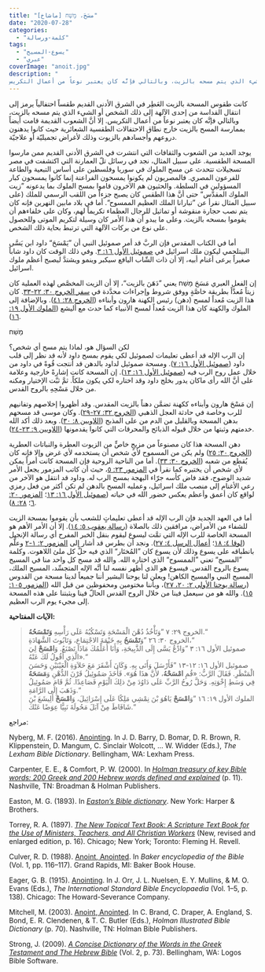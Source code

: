 ```yaml
---
title: "مسَحَ، מָשַׁח [ماشاخ]"
date: "2020-07-28"
categories: 
  - "كلمة-ورسالة"
tags: 
  - "يسوع-المسيح"
  - "عبري"
coverImage: "anoit.jpg"
description: "
كانت طقوس المسحة بالزيت العَطِر في الشرق الأدنى القديم طقساً احتفالياً يرمز إلى انتقال القداسة من إحدى الآلهة إلى ذلك الشخص أو الشيء الذي يتم مسحه بالزيت، وبالتالي فإنَّه كان يعتبر نوعاً من أعمال التكريس."
---
```


كانت طقوس المسحة بالزيت العَطِر في الشرق الأدنى القديم طقساً احتفالياً يرمز إلى انتقال القداسة من إحدى الآلهة إلى ذلك الشخص أو الشيء الذي يتم مسحه بالزيت، وبالتالي فإنَّه كان يعتبر نوعاً من أعمال التكريس. إلا أنَّ الشعوب القديمة قامت أيضاً بممارسة المسح بالزيت خارج نطاق الاحتفالات الطقسية الشعائرية حيث كانوا يدهنون دروعهم وأجسادهم بالزيوت وذلك لأغراض تجميليّة أو علاجيّة.

يوجد العديد من الشعوب والثقافات التي انتشرت في الشرق الأدنى القديم ممن مارسوا المسحة الطقسية. على سبيل المثال، نجد في رسائل تلّ العمارنة التي اكتشفت في مصر تسجيلات تتحدث عن مسح الملوك في سوريا وفلسطين على أساس التبعية والطاعة للفرعون المصري. فالمصريون لم يكونوا يمسحون الفراعنة إنما كانوا يمسحون كبار المسؤولين في السلطة. والحثيون هم الآخرون قاموا بمسح الملوك بما يدعونه ”زيت الملوك المقدَّس“ حتى أنَّ هذا الطقس كان يصبح جزءاً من اللقب الرسمي للملك (على سبيل المثال نقرأ عن ”تبارانا الملك العظيم الممسوح“. أما في بلاد مابين النهرين فإنه كان يتم نصب حجارة منقوشة أو تماثيل للرجال العظماء تكريماً لهم، وكان على خلفاءهم أن يقوموا بمسحه بالزيت. وعلى ما يبدو أن هذا الأمر كان وسيلة لتكريم الموتى وللحصول على نوع من بركات الآلهة التي ترتبط بحاية ذلك الشخص.

أما في الكتاب المقدس فإن الربَّ قد أمر صموئيل النبي أن ”يَمْسَحَ“ داود ابن يَسَّى البيتلحمي ليكون ملك اسرائيل في [صموئيل الأول ١٦: ٣](https://biblia.com/books/ar-vandyke/1sam16.3). وفي ذلك الوقت كان داود شاباً صغيراً يرعى أغنام أبيه، إلا أن ذات الشّاب اليافع سيكبر وينمو ويشتدَّ ليصبح أعظم ملوك اسرائيل.

  
إن الفعل العبري مَسَحَ מָשַׁח يعني ”دَهَنَ بالزيت“، إلا أن الزيت المخصَّص لهذه العملية كان زيتاً مُعدَّاً بطريقة خاصَّةٍ ووفق شروط وإجراءات محدَّدة في [سفر الخروج ٣٠: ٢٢-٣٣](https://biblia.com/books/ar-vandyke/ex30.22-33). كان هذا الزيت مُعداً لمسح (دهن) رئيس الكهنة هارون وأبناءه ([الخروج ٢٨: ٤١](https://biblia.com/books/ar-vandyke/ex28.18)). وبالإضافة إلى الملوك والكهنة كان هذا الزيت مُعداً لمسح الأنبياء كما حدث مع أليشع ([الملوك الأول ١٩: ١٦](https://biblia.com/books/ar-vandyke/1ki19.16)).

מָשַׁח

لكن السؤال هو، لماذا يتم مسح أي شخص؟  
إن الرب الإله قد أعطى تعليمات لصموئيل لكي يقوم بمسح داود لأنه قد نظر إلى قلب داود ([صموئيل الأول ١٦: ٧](https://biblia.com/books/ar-vandyke/1ki16.7)). ومسحة صموئيل لداود بالدهن قد أنتجت قُوةً في داود من خلال عمل روح الرب فيه ([صموئيل الأول ١٦: ١٣](https://biblia.com/books/ar-vandyke/1sam16.13)). إن المسحة كانت إشارةً خارجية وعلامة على أنَّ الله رأى ماكان يدور بخلج داود وقد اختاره لكي يكون ملكاً. ثمَّ ثبَّت الإختيار ومكنه من خلال مَسْحِهِ بالروح القدس. 

إن مَسْحَ هارون وأبناءه ككهنة تضمَّن دهناً بالزيت المقدس. وقد أظهروا إخلاصهم وتفانيهم للرب وخاصة في حادثة العجل الذهبي ([الخروج ٣٢: ٢٧-٢٩](https://biblia.com/books/ar-vandyke/ex32.27-29)). وكان موسى قد مسحهم بدهن المسحة وبالقليل من الدم من على المذبح ([اللاويين ٨: ٣٠](https://biblia.com/books/ar-vandyke/lev8.30)). وبعد ذلك أكد الله خدمتهم وثبتها من خلال قبوله الذبائح والمحرقات التي كانوا يقدمونها ([اللاويين ٩: ٢٣-٢٤](https://biblia.com/books/ar-vandyke/lev9.23-24)).

دهن المسحة هذا كان مصنوعاً من مزيجٍ خاصٍّ من الزيوت العطرة والنباتات العطرية ([الخروج ٣٠: ٢٥](https://biblia.com/books/ar-vandyke/ex30.25)) ولم يكن من المسموح لأي شخص أن يستخدمه لأي غرض وإلا فإنه كان يُقطع من شعبه ([الخروج ٣٠: ٣٣](https://biblia.com/books/ar-vandyke/ex30.33)). أما من الناحية الروحية فإن المسحة كانت أمراً يمكن لأي شخص أن يختبره كما نقرأ في [المزمور ٢٣: ٥](https://biblia.com/books/ar-vandyke/ps23.5)، حيث أن كاتب المزمور يجعل الأمر شديد الوضوح، فقد فاض كأسه جرّاء البهجة بمسح الرب له. وداود قد انتقل هو الآخر من رعي الأغنام إلى منصب ملك اسرائيل، وعمليه المسح بالدهن لم تكن أكثر من فعل رمزي لواقع كان أعمق وأعظم يعكس حضور الله في حياته ([صموئيل الأول ١٦: ١٣](https://biblia.com/books/ar-vandyke/1sam16.13)؛ [المزمور ٢٠: ٦](https://biblia.com/books/ar-vandyke/ps20.6)؛ [٢٨: ٨](https://biblia.com/books/ar-vandyke/ps28.8)).

أما في العهد الجديد فإن الرب الإله قد أعطى تعليماتٍ للشعب بأن يقوموا بمسحة الزيت للشفاء من الأمراض، مرافقين ذلك بالصلاة ([رسالة يعقوب ٥: ١٤](https://biblia.com/books/ar-vandyke/jam5.14)). إلا أن الأمر الأهم هو المسحة الخاصة للرب الإله التي تمَّت ليسوع ليقوم بنقل الخبر المفرح أي رسالة الإنجيل ([لوقا ٤: ١٨](https://biblia.com/books/ar-vandyke/luk4.18)؛ [أعمال الرسل ٤: ٢٧](https://biblia.com/books/ar-vandyke/act4.27)). ونجد أن بطرس قد أشار إلى [المزمور ٢: ١-٢](https://biblia.com/books/ar-vandyke/ps1.1-2) وعلَّم بانطباقه على يسوع وذلك لأن يسوع كان ”المُختَار“ الذي فيه حلَّ كل ملئ اللاهوت. وكلمة ”المسيح“ تعني ”الممسوح“ الذي اختاره الله. والله قد مسح كل واحد منا في المسيح يسوع بالروح القدس. فيسوع هو الذي أظهر نفسه لنا أنَّه الإله المتجسِّد، المسيح الملك، المسيح النبي والمسيح الكاهن! ويعلن لنا يوحنا البشير أننا جميعاً لدينا مسحة من القدوس ([رسالة يوحنا الأولى ٢: ٢٠، ٢٧](https://biblia.com/books/ar-vandyke/1joh2.20-27))، وبأننا مختومين ومحفوظين من قبل الله ([المزمور ١٠٥: ١٥](https://biblia.com/books/ar-vandyke/ps105.15)). والله هو من سيعمل فينا من خلال الروح القدس الحالّ فينا ويثبتنا على هذه المسحة إلى مجيء يوم الرب العظيم.

**الآيات المفتاحية:**

> الخروج ٢٩: ٧ ”وَتَأْخُذُ دُهْنَ الْمَسْحَةِ وَتَسْكُبُهُ عَلَى رَأْسِهِ **وَتَمْسَحُهُ**.“  
> الخروج ٣٠: ٢٦ ”وَ**تَمْسَحُ** بِهِ خَيْمَةَ الاجْتِمَاعِ، وَتَابُوتَ الشَّهَادَةِ،“  
> صموئيل الأول ١٦: ٣ ”وَادْعُ يَسَّى إِلَى الذَّبِيحَةِ، وَأَنَا أُعَلِّمُكَ مَاذَا تَصْنَعُ. وَ**امْسَحْ** لِيَ الَّذِي أَقُولُ لَكَ عَنْهُ».“  
> صموئيل الأول ١٦: ١٢-١٣ ”فَأَرْسَلَ وَأَتَى بِهِ. وَكَانَ أَشْقَرَ مَعَ حَلاَوَةِ الْعَيْنَيْنِ وَحَسَنَ الْمَنْظَرِ. فَقَالَ الرَّبُّ: «قُمِ **امْسَحْهُ**، لأَنَّ هذَا هُوَ». فَأَخَذَ صَمُوئِيلُ قَرْنَ الدُّهْنِ وَ**مَسَحَهُ** فِي وَسَطِ إِخْوَتِهِ. وَحَلَّ رُوحُ الرَّبِّ عَلَى دَاوُدَ مِنْ ذلِكَ الْيَوْمِ فَصَاعِدًا. ثُمَّ قَامَ صَمُوئِيلُ وَذَهَبَ إِلَى الرَّامَةِ.“  
> الملوك الأول ١٩: ١٦ ”وَ**امْسَحْ** يَاهُوَ بْنَ نِمْشِي مَلِكًا عَلَى إِسْرَائِيلَ، وَ**امْسَحْ** أَلِيشَعَ بْنَ شَافَاطَ مِنْ آبَلَ مَحُولَةَ نَبِيًّا عِوَضًا عَنْكَ.“

مراجع:

Nyberg, M. F. (2016). [Anointing](https://ref.ly/logosres/lbd?hw=Anointing&off=1242). In J. D. Barry, D. Bomar, D. R. Brown, R. Klippenstein, D. Mangum, C. Sinclair Wolcott, … W. Widder (Eds.), _The Lexham Bible Dictionary_. Bellingham, WA: Lexham Press.

Carpenter, E. E., & Comfort, P. W. (2000). In [_Holman treasury of key Bible words: 200 Greek and 200 Hebrew words defined and explained_](https://ref.ly/logosres/hlmnkybblwds?ref=Page.p+11&off=83&ctx=unciation:+maw+SHAH%0a~Strong%E2%80%99s+Number:+488) (p. 11). Nashville, TN: Broadman & Holman Publishers.

Easton, M. G. (1893). In [_Easton’s Bible dictionary_](https://ref.ly/logosres/eastons?hw=Anoint&off=1720). New York: Harper & Brothers.

Torrey, R. A. (1897). [_The New Topical Text Book: A Scripture Text Book for the Use of Ministers, Teachers, and All Christian Workers_](https://ref.ly/logosres/torreys2012?ref=Page.p+16&off=579) (New, revised and enlarged edition, p. 16). Chicago; New York; Toronto: Fleming H. Revell.

Culver, R. D. (1988). [Anoint, Anointed](https://ref.ly/logosres/bkrencbib?ref=Page.p+116&off=5095). In _Baker encyclopedia of the Bible_ (Vol. 1, pp. 116–117). Grand Rapids, MI: Baker Book House.

Eager, G. B. (1915). [Anointing](https://ref.ly/logosres/intlbbldict1915?ref=Page.p+138&off=4420). In J. Orr, J. L. Nuelsen, E. Y. Mullins, & M. O. Evans (Eds.), _The International Standard Bible Encyclopaedia_ (Vol. 1–5, p. 138). Chicago: The Howard-Severance Company.

Mitchell, M. (2003). [Anoint, Anointed](https://ref.ly/logosres/hlmnillbbldict?hw=Anoint&off=931). In C. Brand, C. Draper, A. England, S. Bond, E. R. Clendenen, & T. C. Butler (Eds.), _Holman Illustrated Bible Dictionary_ (p. 70). Nashville, TN: Holman Bible Publishers.

Strong, J. (2009). [_A Concise Dictionary of the Words in the Greek Testament and The Hebrew Bible_](https://ref.ly/logosres/strngdichebgrk?ref=GreekStrongs.5624&off=642508) (Vol. 2, p. 73). Bellingham, WA: Logos Bible Software.
